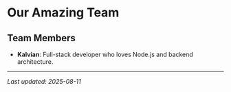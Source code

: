 # Our Amazing Team

## Team Members
- **Kalvian**: Full-stack developer who loves Node.js and backend architecture.

---
*Last updated: 2025-08-11*